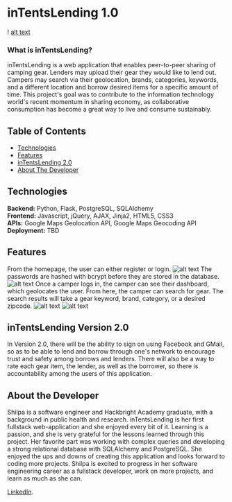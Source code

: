 # inTentsLending 1.0

! [alt text](https://github.com/shduttacheezit/inTents-Lending_HackbrightProject/read-me-images/homepage.png?raw=true "Homepage")

### What is inTentsLending?
inTentsLending is a web application that enables peer-to-peer sharing of camping gear. Lenders may upload their gear they would like to lend out.  Campers may search via their geolocation, brands, categories, keywords, and a different location and borrow desired items for a specific amount of time. This project's goal was to contribute to the information technology world's recent momentum in sharing economy, as collaborative consumption has become a great way to live and consume sustainably.

## Table of Contents
* [Technologies](#technologies)
* [Features](#features)
* [inTentsLending 2.0](#version2)
* [About The Developer](#aboutthedeveloper)

## <a name="technologies"></a>Technologies
__Backend:__ Python, Flask, PostgreSQL, SQLAlchemy<br>
__Frontend:__ Javascript, jQuery, AJAX, Jinja2, HTML5, CSS3<br>
__APIs:__ Google Maps Geolocation API, Google Maps Geocoding API<br>
__Deployment:__ TBD<br>

## <a name="features"></a>Features

From the homepage, the user can either register or login. 
![alt text](https://github.com/shduttacheezit/inTents-Lending_HackbrightProject/read-me-images/register.png?raw=true "Register")
The passwords are hashed with bcrypt before they are stored in the database.
![alt text](https://github.com/shduttacheezit/inTents-Lending_HackbrightProject/read-me-images/login.png?raw=true "Login")
Once a camper logs in, the camper can see their dashboard, which geolocates the user. From here, the camper can search for gear. The search results will take a gear keyword, brand, category, or a desired zipcode. 
![alt text](https://github.com/shduttacheezit/inTents-Lending_HackbrightProject/read-me-images/camper_dashboard.png?raw=true "Camper Dashboard")
![alt text](https://github.com/shduttacheezit/inTents-Lending_HackbrightProject/read-me-images/GoogleMap_infowindow.png?raw=true "Infowindow")



## <a name="version2"></a>inTentsLending Version 2.0

In Version 2.0, there will be the ability to sign on using Facebook and GMail, so as to be able to lend and borrow through one's network to encourage trust and safety among borrows and lenders. There will also be a way to rate each gear item, the lender, as well as the borrower, so there is accountability among the users of this application.

## <a name="aboutthedeveloper"></a>About the Developer
Shilpa is a software engineer and Hackbright Academy graduate, with a background in public health and research. inTentsLending is her first fullstack web-application and she enjoyed every bit of it. Learning is a passion, and she is very grateful for the lessons learned through this project. Her favorite part was working with complex queries and developing a strong relational database with SQLAlchemy and PostgreSQL. She enjoyed the ups and downs of creating this application and looks forward to coding more projects. Shilpa is excited to progress in her software engineering career as a fullstack developer, work on more projects, and learn as much as she can. 

[LinkedIn](http://www.linkedin.com/in/shilpadutta).

